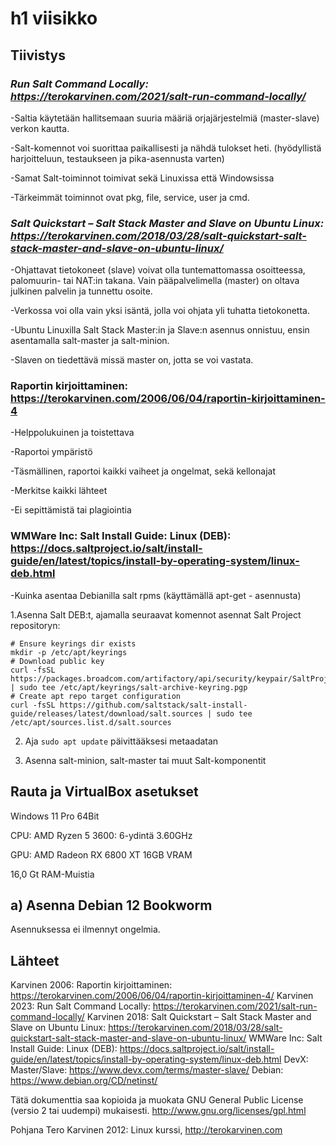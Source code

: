 # h1 viisikko

## Tiivistys 

### *Run Salt Command Locally: https://terokarvinen.com/2021/salt-run-command-locally/*

-Saltia käytetään hallitsemaan suuria määriä orjajärjestelmiä (master-slave) verkon kautta.

-Salt-komennot voi suorittaa paikallisesti ja nähdä tulokset heti. (hyödyllistä harjoitteluun, testaukseen ja pika-asennusta varten)

-Samat Salt-toiminnot toimivat sekä Linuxissa että Windowsissa

-Tärkeimmät toiminnot ovat pkg, file, service, user ja cmd.

### *Salt Quickstart – Salt Stack Master and Slave on Ubuntu Linux: https://terokarvinen.com/2018/03/28/salt-quickstart-salt-stack-master-and-slave-on-ubuntu-linux/*

-Ohjattavat tietokoneet (slave) voivat olla tuntemattomassa osoitteessa, palomuurin- tai NAT:in takana. Vain pääpalvelimella (master) on oltava julkinen palvelin ja tunnettu osoite.

-Verkossa voi olla vain yksi isäntä, jolla voi ohjata yli tuhatta tietokonetta.

-Ubuntu Linuxilla Salt Stack Master:in ja Slave:n asennus onnistuu, ensin asentamalla salt-master ja salt-minion.

-Slaven on tiedettävä missä master on, jotta se voi vastata.

### Raportin kirjoittaminen: https://terokarvinen.com/2006/06/04/raportin-kirjoittaminen-4

-Helppolukuinen ja toistettava

-Raportoi ympäristö

-Täsmällinen, raportoi kaikki vaiheet ja ongelmat, sekä kellonajat

-Merkitse kaikki lähteet

-Ei sepittämistä tai plagiointia

### WMWare Inc: Salt Install Guide: Linux (DEB): https://docs.saltproject.io/salt/install-guide/en/latest/topics/install-by-operating-system/linux-deb.html

-Kuinka asentaa Debianilla salt rpms (käyttämällä apt-get - asennusta)

1.Asenna Salt DEB:t, ajamalla seuraavat komennot asennat Salt Project repositoryn:

```
# Ensure keyrings dir exists
mkdir -p /etc/apt/keyrings
# Download public key
curl -fsSL https://packages.broadcom.com/artifactory/api/security/keypair/SaltProjectKey/public | sudo tee /etc/apt/keyrings/salt-archive-keyring.pgp
# Create apt repo target configuration
curl -fsSL https://github.com/saltstack/salt-install-guide/releases/latest/download/salt.sources | sudo tee /etc/apt/sources.list.d/salt.sources
```

2. Aja ``` sudo apt update ``` päivittääksesi metaadatan

3. Asenna salt-minion, salt-master tai muut Salt-komponentit

## Rauta ja VirtualBox asetukset

Windows 11 Pro 64Bit

CPU: AMD Ryzen 5 3600: 6-ydintä 3.60GHz

GPU: AMD Radeon RX 6800 XT 16GB VRAM

16,0 Gt RAM-Muistia 

## a) Asenna Debian 12 Bookworm

Asennuksessa ei ilmennyt ongelmia.

   
## Lähteet

Karvinen 2006: Raportin kirjoittaminen: https://terokarvinen.com/2006/06/04/raportin-kirjoittaminen-4/
Karvinen 2023: Run Salt Command Locally: https://terokarvinen.com/2021/salt-run-command-locally/
Karvinen 2018: Salt Quickstart – Salt Stack Master and Slave on Ubuntu Linux: https://terokarvinen.com/2018/03/28/salt-quickstart-salt-stack-master-and-slave-on-ubuntu-linux/
WMWare Inc: Salt Install Guide: Linux (DEB): https://docs.saltproject.io/salt/install-guide/en/latest/topics/install-by-operating-system/linux-deb.html
DevX: Master/Slave: https://www.devx.com/terms/master-slave/
Debian: https://www.debian.org/CD/netinst/

  Tätä dokumenttia saa kopioida ja muokata GNU General Public License (versio 2 tai uudempi) mukaisesti. http://www.gnu.org/licenses/gpl.html
   
  Pohjana Tero Karvinen 2012: Linux kurssi, http://terokarvinen.com
